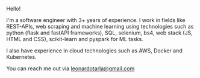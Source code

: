 Hello!


I'm a software engineer with 3+ years of experience. I work in fields like REST-APIs, web scraping and machine learning using 
technologies such as python (flask and fastAPI frameworks), SQL, selenium, bs4, web stack (JS, HTML and CSS), 
scikit-learn and pyspark for ML tasks.

I also have experience in cloud technologies such as AWS, Docker and Kubernetes.

You can reach me out via leonardotarla@gmail.com
